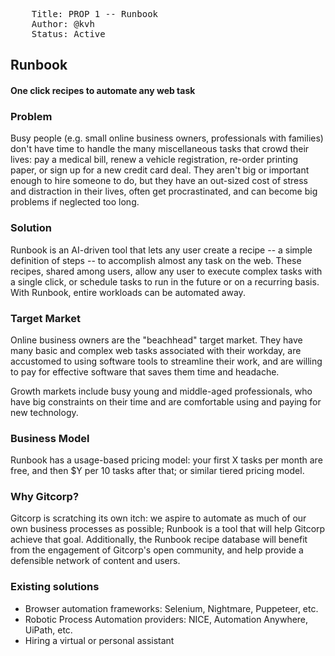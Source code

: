 <pre>
    Title: PROP 1 -- Runbook
    Author: @kvh
    Status: Active
</pre>


## Runbook

#### One click recipes to automate any web task


### Problem

Busy people (e.g. small online business owners, professionals with families)
don't have time to handle the many miscellaneous tasks that crowd their lives:
pay a medical bill, renew a vehicle registration, re-order printing paper, or
sign up for a new credit card deal. They aren't big or important enough to hire
someone to do, but they have an out-sized cost of stress and distraction in
their lives, often get procrastinated, and can become big problems if neglected
too long.


### Solution

Runbook is an AI-driven tool that lets any user create a recipe -- a simple
definition of steps -- to accomplish almost any task on the web. These recipes,
shared among users, allow any user to execute complex tasks with a single click,
or schedule tasks to run in the future or on a recurring basis. With Runbook,
entire workloads can be automated away.


### Target Market

Online business owners are the "beachhead" target market. They have many basic
and complex web tasks associated with their workday, are accustomed to using
software tools to streamline their work, and are willing to pay for effective
software that saves them time and headache.

Growth markets include busy young and middle-aged professionals, who have big
constraints on their time and are comfortable using and paying for new
technology.


### Business Model

Runbook has a usage-based pricing model: your first X tasks per month are free,
and then $Y per 10 tasks after that; or similar tiered pricing model.


### Why Gitcorp?

Gitcorp is scratching its own itch: we aspire to automate as much of our own
business processes as possible; Runbook is a tool that will help Gitcorp achieve
that goal. Additionally, the Runbook recipe database will benefit from the
engagement of Gitcorp's open community, and help provide a defensible network of
content and users.


### Existing solutions

- Browser automation frameworks: Selenium, Nightmare, Puppeteer, etc.
- Robotic Process Automation providers: NICE, Automation Anywhere, UiPath, etc.
- Hiring a virtual or personal assistant

